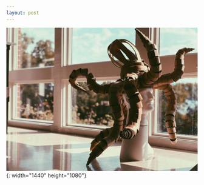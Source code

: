 ```yaml
---
layout: post
---
```


![](/uploads/d5eb60a82b1e9fc5370d627b2278d65.jpg){: width="1440" height="1080"}
